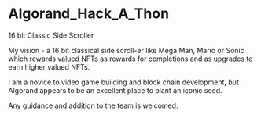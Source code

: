 # Algorand_Hack_A_Thon
16 bit Classic Side Scroller

My vision - a 16 bit classical side scroll-er like Mega Man, Mario or Sonic 
which rewards valued NFTs as rewards for completions and 
as upgrades to earn higher valued NFTs.  

I am a novice to video game building and block chain development, 
but Algorand appears to be an excellent place to plant an iconic seed.  

Any guidance and addition to the team is welcomed.  
